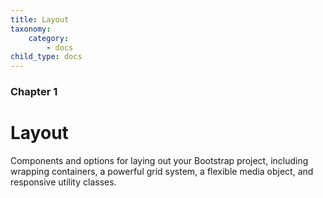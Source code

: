 ```yaml
---
title: Layout
taxonomy:
    category:
        - docs
child_type: docs
---
```


### Chapter 1

# Layout

Components and options for laying out your Bootstrap project, including wrapping containers, a powerful grid system, a flexible media object, and responsive utility classes.</p>






